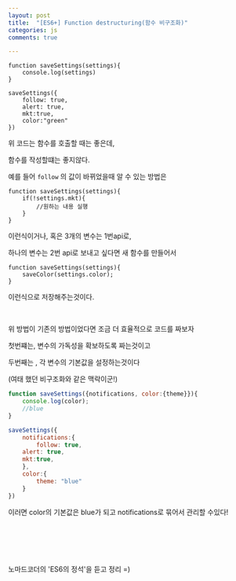 ```yaml
---
layout: post
title:  "[ES6+] Function destructuring(함수 비구조화)"
categories: js 
comments: true

---
```


~~~
function saveSettings(settings){
	console.log(settings)
}

saveSettings({
	follow: true,
	alert: true,
	mkt:true,
	color:"green"
})
~~~

위 코드는 함수를 호출할 때는 좋은데,

함수를 작성할떄는 좋지않다.

예를 들어 `follow` 의 값이 바뀌었을때 알 수 있는 방법은

~~~
function saveSettings(settings){
	if(!settings.mkt){
		//원하는 내용 실행
	}
}
~~~

이런식이거나, 혹은 3개의 변수는 1번api로, 

하나의 변수는 2번 api로 보내고 싶다면 새 함수를 만들어서

~~~
function saveSettings(settings){
	saveColor(settings.color);
}
~~~

이런식으로 저장해주는것이다.

<br>

위 방법이 기존의 방법이었다면 조금 더 효율적으로 코드를 짜보자

첫번쨰는, 변수의 가독성을 확보하도록 짜는것이고

두번째는 , 각 변수의 기본값을 설정하는것이다

(여태 했던 비구조화와 같은 맥락이군!)

~~~javascript
function saveSettings({notifications, color:{theme}}){
	console.log(color);
	//blue
}

saveSettings({
	notifications:{
		follow: true,
    alert: true,
    mkt:true,	
	},
	color:{
		theme: "blue"
	}
})
~~~

이러면 color의 기본값은 blue가 되고 notifications로 묶어서 관리할 수있다!

<br>

<br>

<br>

<Br>

노마드코더의 'ES6의 정석'을 듣고 정리 =)












